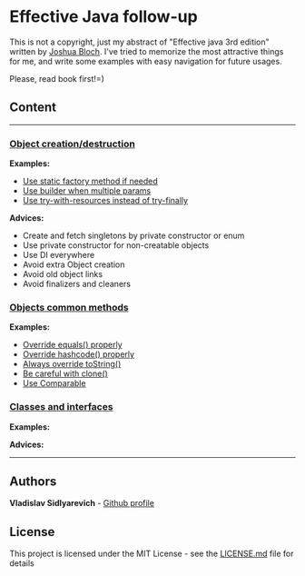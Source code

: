 # Effective Java follow-up

This is not a copyright, just my abstract of "Effective java 3rd edition"
written by [Joshua Bloch](https://twitter.com/joshbloch). I've tried to memorize the most attractive things for me, and
write some examples with easy navigation for future usages.

Please, read book first!=)

## Сontent

--- 

### [Object creation/destruction](#src/main/java/com/github/vlsidlyarevich/effectivejava/followup/object_creation)

**Examples:**

* [Use static factory method if needed](#src/main/java/com/github/vlsidlyarevich/effectivejava/followup/object_creation/sfm/README.MD)
* [Use builder when multiple params](#src/main/java/com/github/vlsidlyarevich/effectivejava/followup/object_creation/builder/README.MD)
* [Use try-with-resources instead of try-finally](#src/main/java/com/github/vlsidlyarevich/effectivejava/followup/object_creation/twr/README.MD)

**Advices:**

- Create and fetch singletons by private constructor or enum
- Use private constructor for non-creatable objects
- Use DI everywhere
- Avoid extra Object creation
- Avoid old object links
- Avoid finalizers and cleaners

### [Objects common methods](#src/main/java/com/github/vlsidlyarevich/effectivejava/followup/object_methods)

**Examples:**

* [Override equals() properly](#src/main/java/com/github/vlsidlyarevich/effectivejava/followup/object_methods/equals/README.MD)
* [Override hashcode() properly](#src/main/java/com/github/vlsidlyarevich/effectivejava/followup/object_methods/hashcode/README.MD)
* [Always override toString()](#src/main/java/com/github/vlsidlyarevich/effectivejava/followup/object_methods/to_string/README.MD)
* [Be careful with clone()](#src/main/java/com/github/vlsidlyarevich/effectivejava/followup/object_methods/clone/README.MD)
* [Use Comparable](#src/main/java/com/github/vlsidlyarevich/effectivejava/followup/object_methods/comparable/README.MD)

### [Classes and interfaces](#src/main/java/com/github/vlsidlyarevich/effectivejava/followup/classes)

**Examples:**


**Advices:**


---

## Authors

**Vladislav Sidlyarevich** - [Github profile](https://github.com/vlsidlyarevich)

## License

This project is licensed under the MIT License - see the [LICENSE.md](LICENSE.md) file for details